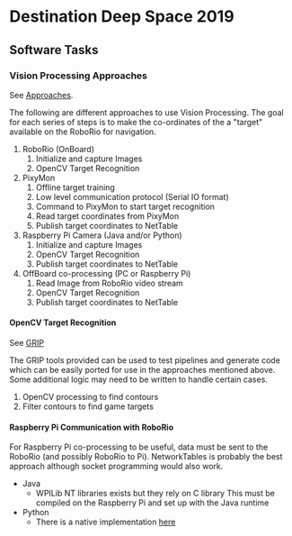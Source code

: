 # Destination Deep Space 2019## Software Tasks### Vision Processing ApproachesSee [Approaches](https://wpilib.screenstepslive.com/s/currentCS/m/vision/l/682117-strategies-for-vision-programming).The following are different approaches to use Vision Processing.  The goal for each series of steps is to make the co-ordinates of the a "target" available on the RoboRio for navigation.1. RoboRio (OnBoard)    1. Initialize and capture Images    2. OpenCV Target Recognition2. PixyMon    1. Offline target training    2. Low level communication protocol (Serial IO format)    3. Command to PixyMon to start target recognition    4. Read target coordinates from PixyMon    5. Publish target coordinates to NetTable3. Raspberry Pi Camera (Java and/or Python)    1. Initialize and capture Images    2. OpenCV Target Recognition    3. Publish target coordinates to NetTable4. OffBoard co-processing (PC or Raspberry Pi)    1. Read Image from RoboRio video stream    2. OpenCV Target Recognition    3. Publish target coordinates to NetTable#### OpenCV Target RecognitionSee [GRIP](https://wpilib.screenstepslive.com/s/currentCS/m/vision/l/463566-introduction-to-grip)The GRIP tools provided can be used to test pipelines and generate code which can be easily ported for use in the approaches mentioned above.  Some additional logic may need to be written to handle certain cases.1. OpenCV processing to find contours2. Filter contours to find game targets#### Raspberry Pi Communication with RoboRioFor Raspberry Pi co-processing to be useful, data must be sent to the RoboRio (and possibly RoboRio to Pi).  NetworkTables is probably the best approach although socket programming would also work.   - Java     - WPILib NT libraries exists but they rely on C library  This must be compiled on the Raspberry Pi and set up with the Java runtime- Python     - There is a native implementation [here](https://robotpy.readthedocs.io/en/latest/install/pynetworktables.html#install-pynetworktables) 